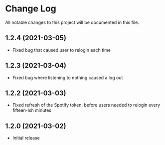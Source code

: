 # Change Log

All notable changes to this project will be documented in this file.

## 1.2.4 (2021-03-05)

- Fixed bug that caused user to relogin each time

## 1.2.3 (2021-03-04)

- Fixed bug where listening to nothing caused a log out

## 1.2.2 (2021-03-03)

- Fixed refresh of the Spotify token, before users needed to relogin every fifteen-ish minutes

## 1.2.0 (2021-03-02)

- Initial release